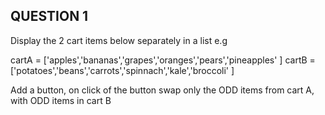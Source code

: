 ##  QUESTION 1

Display the 2 cart items below separately in a list e.g

cartA = ['apples','bananas','grapes','oranges','pears','pineapples' ]
cartB = ['potatoes','beans','carrots','spinnach','kale','broccoli' ]

Add a button, on click of the button swap only the ODD items from cart A, with ODD items in cart B